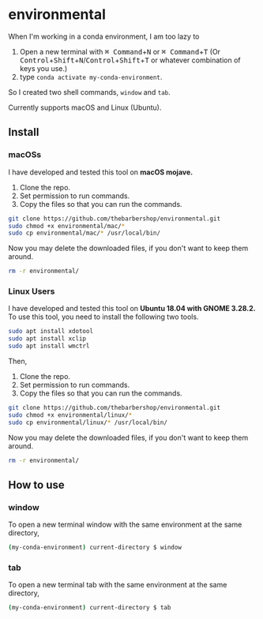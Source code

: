 # environmental

When I'm working in a conda environment, I am too lazy to

<!-- markdownlint-disable no-inline-html -->

1. Open a new terminal with <kbd>⌘ Command</kbd>+<kbd>N</kbd> or <kbd>⌘ Command</kbd>+<kbd>T</kbd> (Or <kbd>Control</kbd>+<kbd>Shift</kbd>+<kbd>N</kbd>/<kbd>Control</kbd>+<kbd>Shift</kbd>+<kbd>T</kbd> or whatever combination of keys you use.)
2. type `conda activate my-conda-environment`.

<!-- markdownlint-enable no-inline-html -->

So I created two shell commands, `window` and `tab`.

Currently supports macOS and Linux (Ubuntu).

## Install

### macOSs

I have developed and tested this tool on __macOS mojave.__

1. Clone the repo.
2. Set permission to run commands.
3. Copy the files so that you can run the commands.

```bash
git clone https://github.com/thebarbershop/environmental.git
sudo chmod +x environmental/mac/*
sudo cp environmental/mac/* /usr/local/bin/
```

Now you may delete the downloaded files, if you don't want to keep them around.

```bash
rm -r environmental/
```

### Linux Users

I have developed and tested this tool on __Ubuntu 18.04 with GNOME 3.28.2.__ To use this tool, you need to install the following two tools.

```bash
sudo apt install xdotool
sudo apt install xclip
sudo apt install wmctrl
```

Then,

1. Clone the repo.
2. Set permission to run commands.
3. Copy the files so that you can run the commands.

```bash
git clone https://github.com/thebarbershop/environmental.git
sudo chmod +x environmental/linux/*
sudo cp environmental/linux/* /usr/local/bin/
```

Now you may delete the downloaded files, if you don't want to keep them around.

```bash
rm -r environmental/
```

## How to use

### window

To open a new terminal window with the same environment at the same directory,

```bash
(my-conda-environment) current-directory $ window
```

### tab

To open a new terminal tab with the same environment at the same directory,

```bash
(my-conda-environment) current-directory $ tab
```